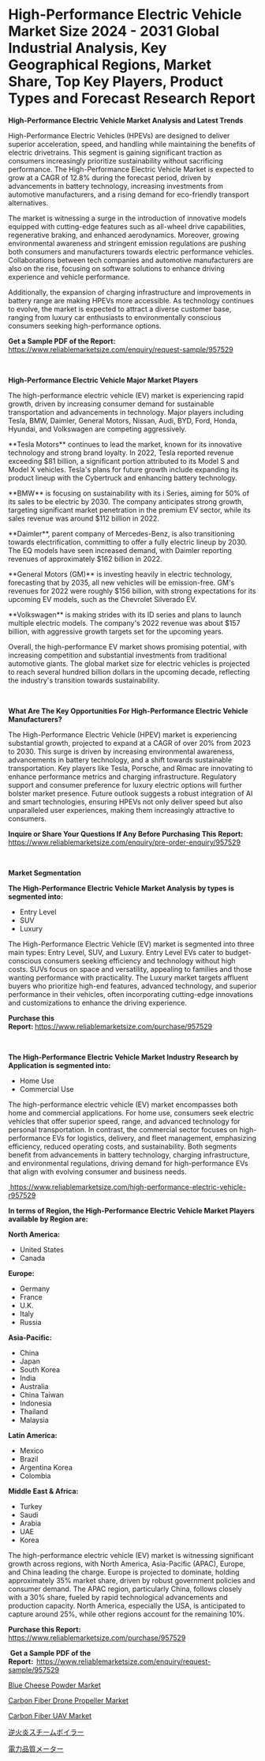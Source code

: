 <p><h1>High-Performance Electric Vehicle Market Size 2024 - 2031 Global Industrial Analysis, Key Geographical Regions, Market Share, Top Key Players, Product Types and Forecast Research Report</h1></p><p><strong>High-Performance Electric Vehicle Market Analysis and Latest Trends</strong></p>
<p><p>High-Performance Electric Vehicles (HPEVs) are designed to deliver superior acceleration, speed, and handling while maintaining the benefits of electric drivetrains. This segment is gaining significant traction as consumers increasingly prioritize sustainability without sacrificing performance. The High-Performance Electric Vehicle Market is expected to grow at a CAGR of 12.8% during the forecast period, driven by advancements in battery technology, increasing investments from automotive manufacturers, and a rising demand for eco-friendly transport alternatives.</p><p>The market is witnessing a surge in the introduction of innovative models equipped with cutting-edge features such as all-wheel drive capabilities, regenerative braking, and enhanced aerodynamics. Moreover, growing environmental awareness and stringent emission regulations are pushing both consumers and manufacturers towards electric performance vehicles. Collaborations between tech companies and automotive manufacturers are also on the rise, focusing on software solutions to enhance driving experience and vehicle performance.</p><p>Additionally, the expansion of charging infrastructure and improvements in battery range are making HPEVs more accessible. As technology continues to evolve, the market is expected to attract a diverse customer base, ranging from luxury car enthusiasts to environmentally conscious consumers seeking high-performance options.</p></p>
<p><strong>Get a Sample PDF of the Report:&nbsp;</strong> <a href="https://www.reliablemarketsize.com/enquiry/request-sample/957529">https://www.reliablemarketsize.com/enquiry/request-sample/957529</a></p>
<p>&nbsp;</p>
<p><strong>High-Performance Electric Vehicle Major Market Players</strong></p>
<p><p>The high-performance electric vehicle (EV) market is experiencing rapid growth, driven by increasing consumer demand for sustainable transportation and advancements in technology. Major players including Tesla, BMW, Daimler, General Motors, Nissan, Audi, BYD, Ford, Honda, Hyundai, and Volkswagen are competing aggressively.</p><p>**Tesla Motors** continues to lead the market, known for its innovative technology and strong brand loyalty. In 2022, Tesla reported revenue exceeding $81 billion, a significant portion attributed to its Model S and Model X vehicles. Tesla's plans for future growth include expanding its product lineup with the Cybertruck and enhancing battery technology.</p><p>**BMW** is focusing on sustainability with its i Series, aiming for 50% of its sales to be electric by 2030. The company anticipates strong growth, targeting significant market penetration in the premium EV sector, while its sales revenue was around $112 billion in 2022.</p><p>**Daimler**, parent company of Mercedes-Benz, is also transitioning towards electrification, committing to offer a fully electric lineup by 2030. The EQ models have seen increased demand, with Daimler reporting revenues of approximately $162 billion in 2022. </p><p>**General Motors (GM)** is investing heavily in electric technology, forecasting that by 2035, all new vehicles will be emission-free. GM's revenues for 2022 were roughly $156 billion, with strong expectations for its upcoming EV models, such as the Chevrolet Silverado EV.</p><p>**Volkswagen** is making strides with its ID series and plans to launch multiple electric models. The company's 2022 revenue was about $157 billion, with aggressive growth targets set for the upcoming years.</p><p>Overall, the high-performance EV market shows promising potential, with increasing competition and substantial investments from traditional automotive giants. The global market size for electric vehicles is projected to reach several hundred billion dollars in the upcoming decade, reflecting the industry's transition towards sustainability.</p></p>
<p>&nbsp;</p>
<p><strong>What Are The Key Opportunities For High-Performance Electric Vehicle Manufacturers?</strong></p>
<p><p>The High-Performance Electric Vehicle (HPEV) market is experiencing substantial growth, projected to expand at a CAGR of over 20% from 2023 to 2030. This surge is driven by increasing environmental awareness, advancements in battery technology, and a shift towards sustainable transportation. Key players like Tesla, Porsche, and Rimac are innovating to enhance performance metrics and charging infrastructure. Regulatory support and consumer preference for luxury electric options will further bolster market presence. Future outlook suggests a robust integration of AI and smart technologies, ensuring HPEVs not only deliver speed but also unparalleled user experiences, making them increasingly attractive to consumers.</p></p>
<p><strong>Inquire or Share Your Questions If Any Before Purchasing This Report:</strong> <a href="https://www.reliablemarketsize.com/enquiry/pre-order-enquiry/957529">https://www.reliablemarketsize.com/enquiry/pre-order-enquiry/957529</a></p>
<p>&nbsp;</p>
<p><strong>Market Segmentation</strong></p>
<p><strong>The High-Performance Electric Vehicle Market Analysis by types is segmented into:</strong></p>
<p><ul><li>Entry Level</li><li>SUV</li><li>Luxury</li></ul></p>
<p><p>The High-Performance Electric Vehicle (EV) market is segmented into three main types: Entry Level, SUV, and Luxury. Entry Level EVs cater to budget-conscious consumers seeking efficiency and technology without high costs. SUVs focus on space and versatility, appealing to families and those wanting performance with practicality. The Luxury market targets affluent buyers who prioritize high-end features, advanced technology, and superior performance in their vehicles, often incorporating cutting-edge innovations and customizations to enhance the driving experience.</p></p>
<p><strong>Purchase this Report:&nbsp;</strong><a href="https://www.reliablemarketsize.com/purchase/957529">https://www.reliablemarketsize.com/purchase/957529</a></p>
<p>&nbsp;</p>
<p><strong>The High-Performance Electric Vehicle Market Industry Research by Application is segmented into:</strong></p>
<p><ul><li>Home Use</li><li>Commercial Use</li></ul></p>
<p><p>The high-performance electric vehicle (EV) market encompasses both home and commercial applications. For home use, consumers seek electric vehicles that offer superior speed, range, and advanced technology for personal transportation. In contrast, the commercial sector focuses on high-performance EVs for logistics, delivery, and fleet management, emphasizing efficiency, reduced operating costs, and sustainability. Both segments benefit from advancements in battery technology, charging infrastructure, and environmental regulations, driving demand for high-performance EVs that align with evolving consumer and business needs.</p></p>
<p><a href="https://www.reliablemarketsize.com/high-performance-electric-vehicle-r957529">&nbsp;https://www.reliablemarketsize.com/high-performance-electric-vehicle-r957529</a></p>
<p><strong>In terms of Region, the High-Performance Electric Vehicle Market Players available by Region are:</strong></p>
<p>
    <p> <strong> North America: </strong>
        <ul>
            <li>United States</li>
            <li>Canada</li>
        </ul>
        </p> 
    <p> <strong> Europe: </strong>
        <ul>
            <li>Germany</li>
            <li>France</li>
            <li>U.K.</li>
            <li>Italy</li>
            <li>Russia</li>
        </ul>
        </p> 
    <p> <strong> Asia-Pacific: </strong>
        <ul>
            <li>China</li>
            <li>Japan</li>
            <li>South Korea</li>
            <li>India</li>
            <li>Australia</li>
            <li>China Taiwan</li>
            <li>Indonesia</li>
            <li>Thailand</li>
            <li>Malaysia</li>
        </ul>
        </p> 
    <p> <strong> Latin America: </strong>
        <ul>
            <li>Mexico</li>
            <li>Brazil</li>
            <li>Argentina Korea</li>
            <li>Colombia</li>
        </ul>
        </p> 
    <p> <strong> Middle East & Africa: </strong>
        <ul>
            <li>Turkey</li>
            <li>Saudi</li>
            <li>Arabia</li>
            <li>UAE</li>
            <li>Korea</li>
        </ul>
    </p>
    </p>
<p><p>The high-performance electric vehicle (EV) market is witnessing significant growth across regions, with North America, Asia-Pacific (APAC), Europe, and China leading the charge. Europe is projected to dominate, holding approximately 35% market share, driven by robust government policies and consumer demand. The APAC region, particularly China, follows closely with a 30% share, fueled by rapid technological advancements and production capacity. North America, especially the USA, is anticipated to capture around 25%, while other regions account for the remaining 10%.</p></p>
<p><strong>Purchase this Report: </strong><a href="https://www.reliablemarketsize.com/purchase/957529">https://www.reliablemarketsize.com/purchase/957529</a></p>
<p>&nbsp;<strong>Get a Sample PDF of the Report:&nbsp;&nbsp;</strong><a href="https://www.reliablemarketsize.com/enquiry/request-sample/957529">https://www.reliablemarketsize.com/enquiry/request-sample/957529</a></p>
<p><strong></strong></p>
<p><p><a href="https://www.linkedin.com/pulse/navigating-global-blue-cheese-powder-market-landscape-trends-l6ufe?trackingId=u2ZUZ2LXRn6mHobYBxA2Cw%3D%3D">Blue Cheese Powder Market</a></p><p><a href="https://medium.com/@polesdua.1/the-market-study-covers-the-carbon-fiber-drone-propeller-market-across-various-segments-6915ea9b9902">Carbon Fiber Drone Propeller Market</a></p><p><a href="https://medium.com/@polesdua.1/the-carbon-fiber-uav-market-industry-provides-a-comprehensive-and-current-analysis-of-the-sector-463abf4143e4">Carbon Fiber UAV Market</a></p><p><a href="https://medium.com/@durgin521/reverse-flame-steam-boiler-market-%E3%81%AE%E3%82%B0%E3%83%AD%E3%83%BC%E3%83%90%E3%83%AB%E5%B8%82%E5%A0%B4%E6%A6%82%E8%A6%81%E3%81%AF-%E4%B8%96%E7%95%8C%E3%81%8A%E3%82%88%E3%81%B3%E4%B8%BB%E8%A6%81%E5%B8%82%E5%A0%B4%E3%81%AB%E3%81%8A%E3%81%91%E3%82%8B%E6%A5%AD%E7%95%8C%E3%81%AB%E5%BD%B1%E9%9F%BF%E3%82%92%E4%B8%8E%E3%81%88%E3%82%8B%E4%B8%BB%E8%A6%81%E3%81%AA%E3%83%88%E3%83%AC%E3%83%B3%E3%83%89%E3%81%AB%E3%81%A4%E3%81%84%E3%81%A6-%E7%8B%AC%E8%87%AA%E3%81%AE%E8%A6%96%E7%82%B9%E3%82%92%E6%8F%90%E4%BE%9B%E3%81%97%E3%81%BE%E3%81%99-a6e7bc835045">逆火炎スチームボイラー</a></p><p><a href="https://medium.com/@durgin521/power-quality-meter-market-%E3%81%AE%E3%82%B0%E3%83%AD%E3%83%BC%E3%83%90%E3%83%AB%E5%B8%82%E5%A0%B4%E6%A6%82%E8%A6%81%E3%81%AF-%E4%B8%96%E7%95%8C%E3%81%8A%E3%82%88%E3%81%B3%E4%B8%BB%E8%A6%81%E5%B8%82%E5%A0%B4%E3%81%AB%E3%81%8A%E3%81%91%E3%82%8B%E6%A5%AD%E7%95%8C%E3%81%AB%E5%BD%B1%E9%9F%BF%E3%82%92%E4%B8%8E%E3%81%88%E3%82%8B%E4%B8%BB%E8%A6%81%E3%81%AA%E3%83%88%E3%83%AC%E3%83%B3%E3%83%89%E3%81%AB%E3%81%A4%E3%81%84%E3%81%A6-%E7%8B%AC%E8%87%AA%E3%81%AE%E8%A6%96%E7%82%B9%E3%82%92%E6%8F%90%E4%BE%9B%E3%81%97%E3%81%BE%E3%81%99-cec8cf94ca95">電力品質メーター</a></p></p>